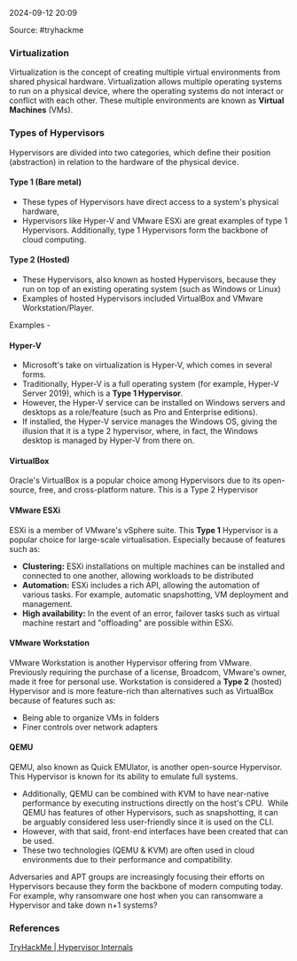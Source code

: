 
2024-09-12 20:09

Source: #tryhackme 

### Virtualization

Virtualization is the concept of creating multiple virtual environments from shared physical hardware. 
Virtualization allows multiple operating systems to run on a physical device, where the operating systems do not interact or conflict with each other. These multiple environments are known as **Virtual Machines** (VMs).
### Types of Hypervisors

Hypervisors are divided into two categories, which define their position (abstraction) in relation to the hardware of the physical device.

#### Type 1 (Bare metal)

- These types of Hypervisors have direct access to a system's physical hardware,
- Hypervisors like Hyper-V and VMware ESXi are great examples of type 1 Hypervisors. Additionally, type 1 Hypervisors form the backbone of cloud computing.

#### Type 2 (Hosted)

- These Hypervisors, also known as hosted Hypervisors, because they run on top of an existing operating system (such as Windows or Linux)
- Examples of hosted Hypervisors included VirtualBox and VMware Workstation/Player.

Examples - 
#### Hyper-V

- Microsoft's take on virtualization is Hyper-V, which comes in several forms. 
- Traditionally, Hyper-V is a full operating system (for example, Hyper-V Server 2019), which is a **Type 1 Hypervisor**.
- However, the Hyper-V service can be installed on Windows servers and desktops as a role/feature (such as Pro and Enterprise editions). 
- If installed, the Hyper-V service manages the Windows OS, giving the illusion that it is a type 2 hypervisor, where, in fact, the Windows desktop is managed by Hyper-V from there on.
#### VirtualBox

Oracle's VirtualBox is a popular choice among Hypervisors due to its open-source, free, and cross-platform nature. This is a Type 2 Hypervisor
#### VMware ESXi

ESXi is a member of VMware's vSphere suite. This **Type 1** Hypervisor is a popular choice for large-scale virtualisation. Especially because of features such as:

- **Clustering:** ESXi installations on multiple machines can be installed and connected to one another, allowing workloads to be distributed
- **Automation:** ESXi includes a rich API, allowing the automation of various tasks. For example, automatic snapshotting, VM deployment and management.
- **High availability:** In the event of an error, failover tasks such as virtual machine restart and "offloading" are possible within ESXi.
#### VMware Workstation

VMware Workstation is another Hypervisor offering from VMware. Previously requiring the purchase of a license, Broadcom, VMware's owner, made it free for personal use. 
Workstation is considered a **Type 2** (hosted) Hypervisor and is more feature-rich than alternatives such as VirtualBox because of features such as:
- Being able to organize VMs in folders
- Finer controls over network adapters
#### QEMU

QEMU, also known as Quick EMUlator, is another open-source Hypervisor. This Hypervisor is known for its ability to emulate full systems. 
- Additionally, QEMU can be combined with KVM to have near-native performance by executing instructions directly on the host's CPU.  While QEMU has features of other Hypervisors, such as snapshotting, it can be arguably considered less user-friendly since it is used on the CLI.
- However, with that said, front-end interfaces have been created that can be used. 
- These two technologies (QEMU & KVM) are often used in cloud environments due to their performance and compatibility.

Adversaries and APT groups are increasingly focusing their efforts on Hypervisors because they form the backbone of modern computing today. For example, why ransomware one host when you can ransomware a Hypervisor and take down n+1 systems?
### References

[TryHackMe | Hypervisor Internals](https://tryhackme.com/r/room/hypervisorinternals)